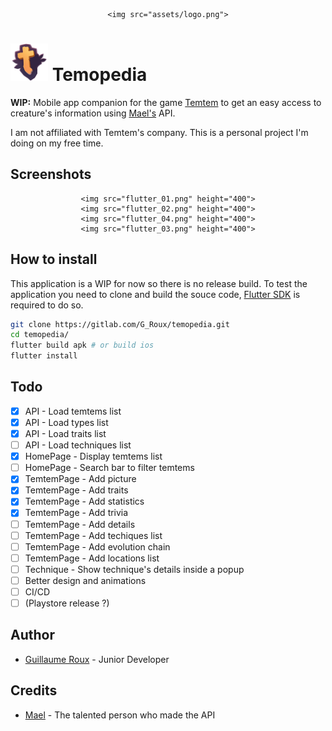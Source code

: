 <div align="center">

    <img src="assets/logo.png">

</div>

# <img src="assets/icon.png" height="60"> Temopedia

**WIP:** Mobile app companion for the game [Temtem](https://crema.gg/games/temtem/) to get an easy access to creature's information using [Mael's](#credits) API.

I am not affiliated with Temtem's company. This is a personal project I'm doing on my free time.

## Screenshots

<div align="center">

    <img src="flutter_01.png" height="400">
    <img src="flutter_02.png" height="400">
    <img src="flutter_04.png" height="400">
    <img src="flutter_03.png" height="400">

</div>

## How to install

This application is a WIP for now so there is no release build.
To test the application you need to clone and build the souce code, [Flutter SDK](https://flutter.dev/) is required to do so.

``` bash
git clone https://gitlab.com/G_Roux/temopedia.git
cd temopedia/
flutter build apk # or build ios
flutter install
```

## Todo

* [x] API - Load temtems list
* [x] API - Load types list
* [x] API - Load traits list
* [ ] API - Load techniques list
* [x] HomePage - Display temtems list
* [ ] HomePage - Search bar to filter temtems
* [x] TemtemPage - Add picture
* [x] TemtemPage - Add traits
* [x] TemtemPage - Add statistics
* [x] TemtemPage - Add trivia
* [ ] TemtemPage - Add details
* [ ] TemtemPage - Add techiques list
* [ ] TemtemPage - Add evolution chain
* [ ] TemtemPage - Add locations list
* [ ] Technique - Show technique's details inside a popup
* [ ] Better design and animations
* [ ] CI/CD
* [ ] (Playstore release ?)

## Author

* [Guillaume Roux](https://gitlab.com/G_Roux) - Junior Developer

## Credits

* [Mael](https://temtem-api.mael.tech/) - The talented person who made the API

